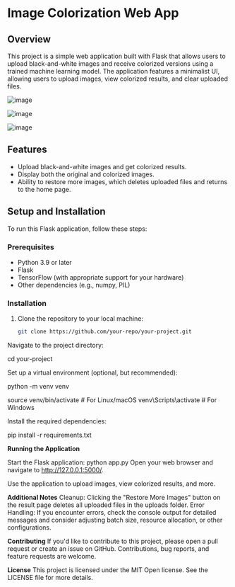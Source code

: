# Image Colorization Web App

## Overview
This project is a simple web application built with Flask that allows users to upload black-and-white images and receive colorized versions using a trained machine learning model. The application features a minimalist UI, allowing users to upload images, view colorized results, and clear uploaded files.

![image](https://github.com/akashhdev/imageRestorization/assets/89295808/6b1ee30b-89e1-452a-a109-af2064f08d37)

![image](https://github.com/akashhdev/imageRestorization/assets/89295808/e0f1e57d-724d-412b-9bcc-55dca9d198c8)

![image](https://github.com/akashhdev/imageRestorization/assets/89295808/ad5492c2-b5c6-4d46-a4dd-42c533aba3fb)


## Features
- Upload black-and-white images and get colorized results.
- Display both the original and colorized images.
- Ability to restore more images, which deletes uploaded files and returns to the home page.

## Setup and Installation
To run this Flask application, follow these steps:

### Prerequisites
- Python 3.9 or later
- Flask
- TensorFlow (with appropriate support for your hardware)
- Other dependencies (e.g., numpy, PIL)

### Installation
1. Clone the repository to your local machine:
   ```bash
   git clone https://github.com/your-repo/your-project.git

Navigate to the project directory:

cd your-project


Set up a virtual environment (optional, but recommended):

python -m venv venv

source venv/bin/activate  # For Linux/macOS
venv\Scripts\activate  # For Windows

Install the required dependencies:

pip install -r requirements.txt

**Running the Application**

Start the Flask application:
python app.py
Open your web browser and navigate to http://127.0.0.1:5000/.

Use the application to upload images, view colorized results, and more.


**Additional Notes**
Cleanup: Clicking the "Restore More Images" button on the result page deletes all uploaded files in the uploads folder.
Error Handling: If you encounter errors, check the console output for detailed messages and consider adjusting batch size, resource allocation, or other configurations.

**Contributing**
If you'd like to contribute to this project, please open a pull request or create an issue on GitHub. Contributions, bug reports, and feature requests are welcome.

**License**
This project is licensed under the MIT Open license. See the LICENSE file for more details.
